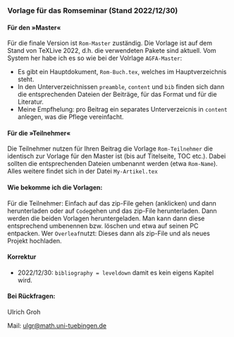 ### Vorlage für das Romseminar (Stand 2022/12/30)

#### Für den »Master«

Für die finale Version ist `Rom-Master` zuständig. Die Vorlage ist auf dem Stand von TeXLive 2022, d.h. die verwendeten Pakete sind aktuell. Vom System her habe ich es so wie bei der Volrlage `AGFA-Master`:

* Es gibt ein Hauptdokument, `Rom-Buch.tex`, welches im Hauptverzeichnis steht.
* In den Unterverzeichnissen `preamble`,  `content` und `bib` finden sich dann die entsprechenden Dateien der Beiträge, für das Format und für die Literatur.
* Meine Empfhelung: pro Beitrag ein separates Unterverzeicnis in `content` anlegen, was die Pflege vereinfacht.

#### Für die »Teilnehmer«

Die Teilnehmer nutzen für Ihren Beitrag die Vorlage `Rom-Teilnehmer` die identisch zur Vorlage für den Master ist (bis auf Titelseite, TOC etc.). Dabei sollten die entsprechenden Dateien umbenannt werden (etwa `Rom-Name`). Alles weitere findet sich in der Datei `My-Artikel.tex`

#### Wie bekomme ich die Vorlagen:

Für die Teilnehmer: Einfach auf das zip-File gehen (anklicken) und dann herunterladen oder auf `Code`gehen und das zip-File herunterladen. Dann werden die beiden Vorlagen heruntergeladen. Man kann dann diese entsprechend umbenennen bzw. löschen und etwa auf seinen PC entpacken. Wer `Overleaf`nutzt: Dieses dann als zip-File und als neues Projekt hochladen. 

#### Korrektur

  - 2022/12/30: `bibliography = leveldown` damit es kein eigens Kapitel wird.

#### Bei Rückfragen: 

Ulrich Groh <br>


Mail: <ulgr@math.uni-tuebingen.de>
